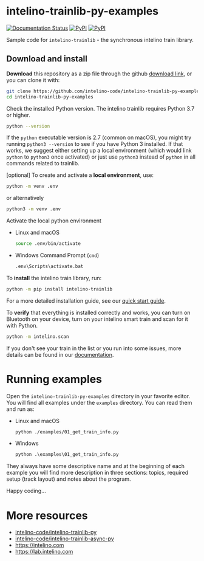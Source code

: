 # intelino-trainlib-py-examples

[![Documentation Status](https://readthedocs.org/projects/intelino-trainlib-py/badge/?version=latest)](https://intelino-trainlib-py.readthedocs.io/en/latest/?badge=latest)
[![PyPI](https://img.shields.io/pypi/v/intelino-trainlib.svg)](https://pypi.org/project/intelino-trainlib/)
[![PyPI](https://img.shields.io/pypi/pyversions/intelino-trainlib.svg)](https://pypi.org/project/intelino-trainlib/)

Sample code for `intelino-trainlib` - the synchronous intelino train library.

## Download and install

**Download** this repository as a zip file through the github
[download link][github_zip], or you can clone it with:

```sh
git clone https://github.com/intelino-code/intelino-trainlib-py-examples.git
cd intelino-trainlib-py-examples
```

Check the installed Python version. The intelino trainlib requires Python 3.7
or higher.

```sh
python --version
```

If the `python` executable version is 2.7 (common on macOS), you might try
running `python3 --version` to see if you have Python 3 installed.
If that works, we suggest either setting up a local environment
(which would link `python` to `python3` once activated) or just use
`python3` instead of `python` in all commands related to trainlib.

[optional] To create and activate a **local environment**, use:

```sh
python -m venv .env
```
or alternatively
```sh
python3 -m venv .env
```

Activate the local python environment

- Linux and macOS
  ```sh
  source .env/bin/activate
  ```

- Windows Command Prompt (`cmd`)
  ```bat
  .env\Scripts\activate.bat
  ```

To **install** the intelino train library, run:

```sh
python -m pip install intelino-trainlib
```

For a more detailed installation guide, see our [quick start guide][docs_install].

To **verify** that everything is installed correctly and works, you can turn on
Bluetooth on your device, turn on your intelino smart train and scan for it
with Python.

```sh
python -m intelino.scan
```

If you don't see your train in the list or you run into some issues, more
details can be found in our [documentation][docs_scanning].


# Running examples

Open the `intelino-trainlib-py-examples` directory in your favorite editor.
You will find all examples under the `examples` directory. You can read them
and run as:

- Linux and macOS
  ```sh
  python ./examples/01_get_train_info.py
  ```
- Windows
  ```bat
  python .\examples\01_get_train_info.py
  ```

They always have some descriptive name and at the beginning of each example you
will find more description in three sections: topics, required setup (track
layout) and notes about the program.

Happy coding...


# More resources

- [intelino-code/intelino-trainlib-py](https://github.com/intelino-code/intelino-trainlib-py)
- [intelino-code/intelino-trainlib-async-py](https://github.com/intelino-code/intelino-trainlib-async-py)
- https://intelino.com
- https://lab.intelino.com


[github_zip]: https://github.com/intelino-code/intelino-trainlib-py-examples/archive/refs/heads/master.zip
[docs_install]: https://intelino-trainlib-py.readthedocs.io/en/latest/installation.html
[docs_scanning]: https://intelino-trainlib-py.readthedocs.io/en/latest/scanning.html